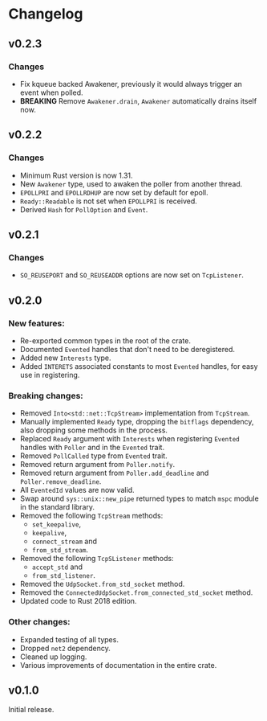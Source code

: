 # Changelog

## v0.2.3

### Changes

 * Fix kqueue backed Awakener, previously it would always trigger an event when
   polled.
 * **BREAKING** Remove `Awakener.drain`, `Awakener` automatically drains itself
   now.

## v0.2.2

### Changes

 * Minimum Rust version is now 1.31.
 * New `Awakener` type, used to awaken the poller from another thread.
 * `EPOLLPRI` and `EPOLLRDHUP` are now set by default for epoll.
 * `Ready::Readable` is not set when `EPOLLPRI` is received.
 * Derived `Hash` for `PollOption` and `Event`.

## v0.2.1

### Changes

 * `SO_REUSEPORT` and `SO_REUSEADDR` options are now set on `TcpListener`.

## v0.2.0

### New features:

 * Re-exported common types in the root of the crate.
 * Documented `Evented` handles that don't need to be deregistered.
 * Added new `Interests` type.
 * Added `INTERETS` associated constants to most `Evented` handles, for easy use
   in registering.

### **Breaking** changes:

 * Removed `Into<std::net::TcpStream>` implementation from `TcpStream`.
 * Manually implemented `Ready` type, dropping the `bitflags` dependency, also
   dropping some methods in the process.
 * Replaced `Ready` argument with `Interests` when registering `Evented` handles
   with `Poller` and in the `Evented` trait.
 * Removed `PollCalled` type from `Evented` trait.
 * Removed return argument from `Poller.notify`.
 * Removed return argument from `Poller.add_deadline` and `Poller.remove_deadline`.
 * All `EventedId` values are now valid.
 * Swap around `sys::unix::new_pipe` returned types to match `mspc` module in
   the standard library.
 * Removed the following `TcpStream` methods:
    - `set_keepalive`,
    - `keepalive`,
    - `connect_stream` and
    - `from_std_stream`.
 * Removed the following `TcpSListener` methods:
    - `accept_std` and
    - `from_std_listener`.
 * Removed the `UdpSocket.from_std_socket` method.
 * Removed the `ConnectedUdpSocket.from_connected_std_socket` method.
 * Updated code to Rust 2018 edition.

### Other changes:

 * Expanded testing of all types.
 * Dropped `net2` dependency.
 * Cleaned up logging.
 * Various improvements of documentation in the entire crate.

## v0.1.0

Initial release.
